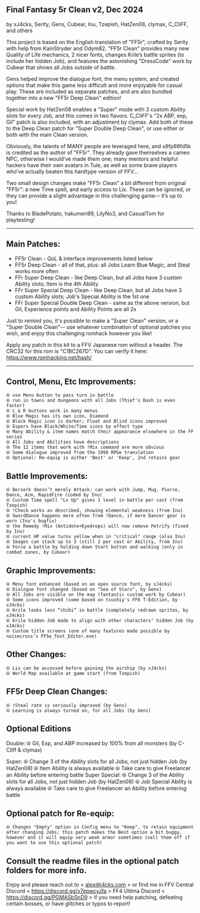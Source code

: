 Final Fantasy 5r Clean v2, Dec 2024
-----------------------------------
by xJ4cks, Serity, Gens, Cubear, Inu, Tzepish, HatZen08, clymax, C_CliFF, and others

This project is based on the English translation of "FF5r", crafted by Serity with help from KainStryder and Odym82. "FF5r Clean" provides many new Quality of Life mechanics, 2 nicer fonts, changes Krile’s battle sprites (to include her hidden Job), and features the astonishing "DressCode" work by Cubear that shows all Jobs outside of battle.

Gens helped improve the dialogue font, the menu system, and created options that make this game less difficult and more enjoyable for casual play. These are included as separate patches, and are also bundled together into a new "FF5r Deep Clean" edition!

Special work by HatZen08 enables a "Super" mode with 3 custom Ability slots for every Job, and this comes in two flavors. C_CliFF's "2x ABP, exp, Gil" patch is also included, with an adjustment by clymax. Add both of these to the Deep Clean patch for "Super Double Deep Clean", or use either or both with the main Clean version.

Obviously, the talents of MANY people are leveraged here, and s8fp98fd5k is credited as the author of "FF5r". They already gave themselves a cameo NPC, otherwise I would’ve made them one; many mentors and helpful hackers have their own avatars in Tule, as well as some brave players who’ve actually beaten this hardtype version of FFV…

Two small design changes make "FF5r Clean" a bit different from original "FF5r": a new Time spell, and early access to Lix. These can be ignored, or they can provide a slight advantage in this challenging game-– it’s up to you!

Thanks to BladePotato, hakumen99, LilyNo3, and CasualTom for playtesting!

-------------
Main Patches:
-------------
+ FF5r Clean - QoL & interface improvements listed below
+ FF5r Deep Clean - all of that, plus: all Jobs Learn Blue Magic, and Steal works more often
+ FFr Super Deep Clean - like Deep Clean, but all Jobs have 3 custom Ability slots; Item is the 4th Ability
+ FFr Super Special Deep Clean - like Deep Clean, but all Jobs have 3 custom Ability slots; Job's Special Ability is the 1st one
+ FFr Super Special Double Deep Clean - same as the above version, but Gil, Experience points and Ability Points are all 2x

Just to remind you, it's possible to make a "Super Clean" version, or a "Super Double Clean"-- use whatever combination of optional patches you wish, and enjoy this challenging romhack however you like!

Apply any patch in this kit to a FFV Japanese rom without a header. The CRC32 for this rom is "C1BC267D". You can verify it here: https://www.romhacking.net/hash/

--------------------------------
Control, Menu, Etc Improvements:
--------------------------------
    ⦾ use Menu button to pass turn in battle
    ⦾ run in towns and dungeons with all Jobs (Thief's Dash is even faster)
    ⦾ L & R buttons work in many menus
    ⦾ Blue Magic has its own icon, Diamond
    ⦾ Black Magic icon is darker; Float and Blind icons improved
    ⦾ Espers have Black/White/Time icons by effect type
    ⦾ Many Ability & item names match their appearance elsewhere in the FF series
    ⦾ All Jobs and Abilities have descriptions
    ⦾ The 12 items that work with !Mix command are more obvious
    ⦾ Some dialogue improved from the 1998 RPGe translation
    ⦾ Optional: Re-equip is either 'Best' or 'Keep', 2nd retains gear

Battle Improvements:
--------------------
    ⦾ Berserk doesn’t merely Attack: can work with Jump, Mug, Pierce, Dance, Aim, RapidFire (coded by Inu)
    ⦾ Custom Time spell "Lv Up" gives 1 level in battle per cast (from Tzepish)
    ⦾ !Check works as described, showing elemental weakness (from Inu)
    ⦾ SwordDance happens more often from !Dance, if more Dancer gear is worn (Inu's bugfix)
    ⦾ the Remedy !Mix (Antidote+Eyedrops) will now remove Petrify (fixed by Inu)
    ⦾ current HP value turns yellow when in "critical" range (also Inu)
    ⦾ Images can stack up to 3 (still 2 per cast or Ability, from Inu)
    ⦾ Force a battle by holding down Start button and walking (only in combat zones, by Cubear)    

    
Graphic Improvements:
---------------------
    ⦾ Menu font enhanced (based on an open source font, by xJ4cks)
    ⦾ Dialogue font changed (based on "Sea of Stars", by Gens)
    ⦾ All Jobs are visible on the map (fantastic custom work by Cubear)
    ⦾ Some icons improved (some based on tsushiy's FF6 T-Edition, by xJ4cks)
    ⦾ Krile looks less “chibi” in battle (completely redrawn sprites, by xJ4cks)
    ⦾ Krile hidden Job made to align with other characters’ hidden Job (by xJ4cks)
    ⦾ Custom title screens (one of many features made possible by noisecross’s FF5e_Text_Editor.exe)

Other Changes:
----------------
    ⦾ Lix can be accessed before gaining the airship (by xJ4cks)
    ⦾ World Map available at game start (from Tzepish)

FF5r Deep Clean Changes:
------------------------
    ⦾ !Steal rate is seriously improved (by Gens)
    ⦾ Learning is always turned on, for all Jobs (by Gens)

Optional Editions
-----------------
Double:
    ⦾ Gil, Exp, and ABP increased by 100% from all monsters (by C-Cliff & clymax)

Super:
    ⦾ Change 3 of the Ability slots for all Jobs, not just hidden Job (by HatZen08)
    ⦾ Item Ability is always available 
    ⦾ Take care to give Freelancer an Ability before entering battle
Super Special:
    ⦾ Change 3 of the Ability slots for all Jobs, not just hidden Job (by HatZen08)
    ⦾ Job Special Ability is always available
    ⦾ Take care to give Freelancer an Ability before entering battle

Optional patch for Re-equip:
----------------------------
    ⦾ Changes "Empty" option in Config menu to "Keep", to retain equipment after changing Jobs; this patch makes the Best option a bit buggy, however and it will equip very weak armor sometimes (sell them off if you want to use this optional patch)

Consult the readme files in the optional patch folders for more info.
------------------
Enjoy and please reach out to < alex@j4cks.com > or find me in
FFV Central Discord < https://discord.gg/v7epwcyJfa >
FF4 Ultima Discord < https://discord.gg/PGMASbSnD9 > 
if you need help patching, defeating certain bosses,
or have glitches or typos to report!